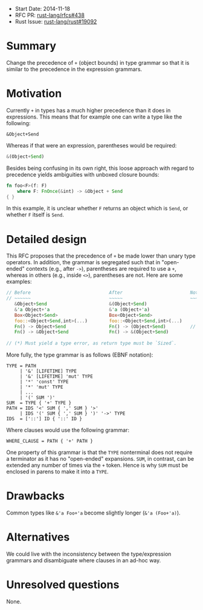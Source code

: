 - Start Date: 2014-11-18
- RFC PR: [rust-lang/rfcs#438](https://github.com/rust-lang/rfcs/pull/438)
- Rust Issue: [rust-lang/rust#19092](https://github.com/rust-lang/rust/issues/19092)

# Summary

Change the precedence of `+` (object bounds) in type grammar so that
it is similar to the precedence in the expression grammars.

# Motivation

Currently `+` in types has a much higher precedence than it does in expressions.
This means that for example one can write a type like the following:

```
&Object+Send
```
    
Whereas if that were an expression, parentheses would be required:

```rust
&(Object+Send)
````
    
Besides being confusing in its own right, this loose approach with
regard to precedence yields ambiguities with unboxed closure bounds:

```rust
fn foo<F>(f: F)
    where F: FnOnce(&int) -> &Object + Send
{ }
```

In this example, it is unclear whether `F` returns an object which is
`Send`, or whether `F` itself is `Send`.

# Detailed design

This RFC proposes that the precedence of `+` be made lower than unary
type operators. In addition, the grammar is segregated such that in
"open-ended" contexts (e.g., after `->`), parentheses are required to
use a `+`, whereas in others (e.g., inside `<>`), parentheses are not.
Here are some examples:

```rust
// Before                             After                         Note
// ~~~~~~                             ~~~~~                         ~~~~
   &Object+Send                       &(Object+Send)
   &'a Object+'a                      &'a (Object+'a)
   Box<Object+Send>                   Box<Object+Send>
   foo::<Object+Send,int>(...)        foo::<Object+Send,int>(...)
   Fn() -> Object+Send                Fn() -> (Object+Send)         // (*)
   Fn() -> &Object+Send               Fn() -> &(Object+Send)
   
// (*) Must yield a type error, as return type must be `Sized`.
```

More fully, the type grammar is as follows (EBNF notation):

    TYPE = PATH
         | '&' [LIFETIME] TYPE
         | '&' [LIFETIME] 'mut' TYPE
         | '*' 'const' TYPE
         | '*' 'mut' TYPE
         | ...
         | '(' SUM ')'
    SUM  = TYPE { '+' TYPE }
    PATH = IDS '<' SUM { ',' SUM } '>'
         | IDS '(' SUM { ',' SUM } ')' '->' TYPE
    IDS  = ['::'] ID { '::' ID }

Where clauses would use the following grammar:

    WHERE_CLAUSE = PATH { '+' PATH }
    
One property of this grammar is that the `TYPE` nonterminal does not
require a terminator as it has no "open-ended" expansions. `SUM`, in
contrast, can be extended any number of times via the `+` token. Hence
is why `SUM` must be enclosed in parens to make it into a `TYPE`.
    
# Drawbacks

Common types like `&'a Foo+'a` become slightly longer (`&'a (Foo+'a)`).

# Alternatives

We could live with the inconsistency between the type/expression
grammars and disambiguate where clauses in an ad-hoc way.

# Unresolved questions

None.
